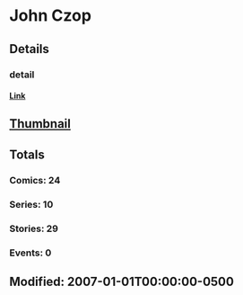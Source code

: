 # John  Czop 
## Details
### detail
#### [Link](http://marvel.com/comics/creators/3779/john_czop?utm_campaign=apiRef&utm_source=225578a89fc76f3d20fbffda5d17a88d)
## [Thumbnail](http://i.annihil.us/u/prod/marvel/i/mg/b/40/image_not_available.jpg)
## Totals
### Comics: 24
### Series: 10
### Stories: 29
### Events: 0
## Modified: 2007-01-01T00:00:00-0500